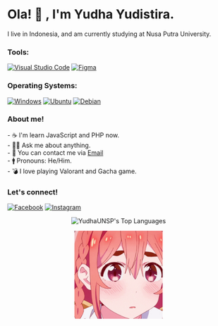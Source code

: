 # <summary><strong>Ola! 👋 , I'm Yudha Yudistira.</strong></summary>
I live in Indonesia, and am currently studying at Nusa Putra University.

### <summary><strong>Tools:</strong></summary>
<p>

[![Visual Studio Code](https://custom-icon-badges.demolab.com/badge/Visual%20Studio%20Code-0078d7.svg?logo=vsc&logoColor=white)](#)
[![Figma](https://img.shields.io/badge/Figma-F24E1E?logo=figma&logoColor=white)](#)


### <summary><strong>Operating Systems:</strong></summary>
[![Windows](https://custom-icon-badges.demolab.com/badge/Windows-0078D6?logo=windows11&logoColor=white)](#)
[![Ubuntu](https://img.shields.io/badge/Ubuntu-E95420?logo=ubuntu&logoColor=white)](#)
[![Debian](https://img.shields.io/badge/Debian-A81D33?logo=debian&logoColor=fff)](#)

</p>

### <summary><strong>About me!</strong></summary>
<p>
    - ☕ I'm learn JavaScript and PHP now.</br>
    - 🙎‍♂️ Ask me about anything.</br>
    - 📨 You can contact me via <a href="mailto:yudha.yudistira_ti24@nusaputra.ac.id">Email</a>  </br>
    - 🚹 Pronouns: He/Him. </br>
    - 💣 I love playing Valorant and Gacha game. </br>
<p>
 
### <summary><strong>Let's connect!</strong></summary>
<a href="https://www.facebook.com/yuddxd/" target="_blank"><img src="https://img.shields.io/badge/Facebook-%231877F2.svg?&style=flat-square&logo=facebook&logoColor=white" alt="Facebook"></a>
<a href="https://www.instagram.com/yudayudii_/" target="_blank"><img src="https://img.shields.io/badge/Instagram-%23E4405F.svg?&style=flat-square&logo=instagram&logoColor=white" alt="Instagram"></a>
</a>
<br>
<p>

<p align="center">
  <img src="https://github-readme-stats.vercel.app/api/top-langs/?username=YudhaUNSP&theme=dark&show_icons=true&hide_border=false&layout=compact" alt="YudhaUNSP's Top Languages" />
</p>

<p align="center">
<img src="https://github.com/YudhaUNSP/YudhaUNSP/blob/main/sumi-cute.gif" alt="Sumi Cute" width="200px"> </p>
